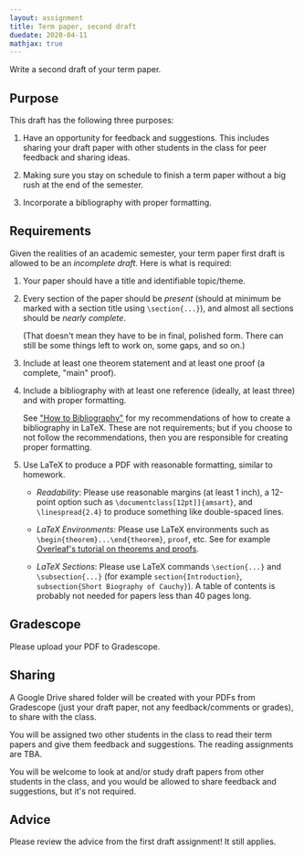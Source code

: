 ```yaml
---
layout: assignment
title: Term paper, second draft
duedate: 2020-04-11
mathjax: true
---
```


Write a second draft of your term paper.

## Purpose

This draft has the following three purposes:

1.  Have an opportunity for feedback and suggestions.
    This includes sharing your draft paper with other students
    in the class for peer feedback and sharing ideas.

2.  Making sure you stay on schedule to finish a term paper
    without a big rush at the end of the semester.

3.  Incorporate a bibliography with proper formatting.


## Requirements

Given the realities of an academic semester,
your term paper first draft is allowed to be
an _incomplete draft_.
Here is what is required:

1.  Your paper should have a title and identifiable topic/theme.

2.  Every section of the paper should be _present_
    (should at minimum be marked with a section title using `\section{...}`),
    and almost all sections should be _nearly complete_.
   
    (That doesn't mean they have to be in final, polished form.
    There can still be some things left to work on, some gaps, and so on.)

3.  Include at least one theorem statement and at least one proof
    (a complete, "main" proof).


4.  Include a bibliography with at least one reference
    (ideally, at least three)
    and with proper formatting.
    
    See
    ["How to Bibliography"](https://zteitler.github.io/assets/how-to-bibliography.pdf)
    for my recommendations of how to create a bibliography in LaTeX.
    These are not requirements;
    but if you choose to not follow the recommendations,
    then you are responsible for creating proper formatting.


5.  Use LaTeX to produce a PDF with reasonable formatting,
    similar to homework.
   
    + _Readability_: Please use reasonable margins (at least 1 inch),
      a 12-point option such as `\documentclass[12pt]]{amsart}`,
      and `\linespread{2.4}` to produce something like double-spaced lines.
   
    + _LaTeX Environments_: Please use LaTeX environments such as
      `\begin{theorem}...\end{theorem}`, `proof`, etc.
      See for example [Overleaf's tutorial on theorems and proofs](https://www.overleaf.com/learn/latex/theorems_and_proofs).
    
    + _LaTeX Sections_: Please use LaTeX commands `\section{...}` and `\subsection{...}`
      (for example `section{Introduction}`, `subsection{Short Biography of Cauchy}`).
      A table of contents is probably not needed for papers less than 40 pages long.

## Gradescope

Please upload your PDF to Gradescope.

## Sharing

A Google Drive shared folder will be created with your PDFs from Gradescope
(just your draft paper, not any feedback/comments or grades),
to share with the class.

You will be assigned two other students in the class to read their term papers
and give them feedback and suggestions.
The reading assignments are TBA.

You will be welcome to look at and/or study draft papers from other students
in the class, and you would be allowed to share feedback and suggestions,
but it's not required.



## Advice

Please review the advice from the first draft assignment! It still applies.

